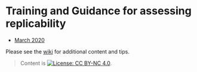 # Training and Guidance for assessing replicability

- [March 2020](March%202020/Training_Agenda.md)

Please see the [wiki](https://github.com/labordynamicsinstitute/replicability-training/wiki) for additional content and tips. 

> Content is [![License: CC BY-NC 4.0](https://licensebuttons.net/l/by-nc/4.0/80x15.png)](https://creativecommons.org/licenses/by-nc/4.0/).
